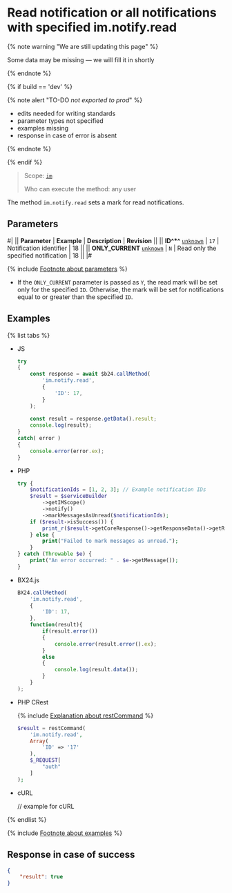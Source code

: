 # Read notification or all notifications with specified im.notify.read

{% note warning "We are still updating this page" %}

Some data may be missing — we will fill it in shortly

{% endnote %}

{% if build == 'dev' %}

{% note alert "TO-DO _not exported to prod_" %}

- edits needed for writing standards
- parameter types not specified
- examples missing
- response in case of error is absent

{% endnote %}

{% endif %}

> Scope: [`im`](../../scopes/permissions.md)
>
> Who can execute the method: any user

The method `im.notify.read` sets a mark for read notifications.

## Parameters

#|
|| **Parameter** | **Example** | **Description** | **Revision** ||
|| **ID^*^**
[`unknown`](../../data-types.md) | `17` | Notification identifier | 18 ||
|| **ONLY_CURRENT**
[`unknown`](../../data-types.md) | `N` | Read only the specified notification | 18 ||
|#

{% include [Footnote about parameters](../../../_includes/required.md) %}

- If the `ONLY_CURRENT` parameter is passed as `Y`, the read mark will be set only for the specified `ID`. Otherwise, the mark will be set for notifications equal to or greater than the specified `ID`.

## Examples

{% list tabs %}

- JS

    ```js
    try
    {
    	const response = await $b24.callMethod(
    		'im.notify.read',
    		{
    			'ID': 17,
    		}
    	);
    	
    	const result = response.getData().result;
    	console.log(result);
    }
    catch( error )
    {
    	console.error(error.ex);
    }
    ```

- PHP

    ```php       
    try {
        $notificationIds = [1, 2, 3]; // Example notification IDs
        $result = $serviceBuilder
            ->getIMScope()
            ->notify()
            ->markMessagesAsUnread($notificationIds);
        if ($result->isSuccess()) {
            print_r($result->getCoreResponse()->getResponseData()->getResult());
        } else {
            print("Failed to mark messages as unread.");
        }
    } catch (Throwable $e) {
        print("An error occurred: " . $e->getMessage());
    }
    ```

- BX24.js

    ```js
    BX24.callMethod(
        'im.notify.read',
        {
            'ID': 17,
        },
        function(result){
            if(result.error())
            {
                console.error(result.error().ex);
            }
            else
            {
                console.log(result.data());
            }
        }
    );
    ```

- PHP CRest

    {% include [Explanation about restCommand](../_includes/rest-command.md) %}

    ```php
    $result = restCommand(
        'im.notify.read',
        Array(
            'ID' => '17'
        ),
        $_REQUEST[
            "auth"
        ]
    );    
    ```

- cURL

    // example for cURL

{% endlist %}

{% include [Footnote about examples](../../../_includes/examples.md) %}

## Response in case of success

```json
{
    "result": true
}        
```